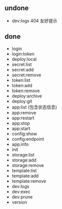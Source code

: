 ## undone

- dev:logs 404 友好提示

## done

- login
- login:token
- deploy:local
- secret:list
- secret:add
- secret:remove
- token:list
- token:add
- token:remove
- deploy:archive
- deploy:git
- app:list (包含状态信息)
- app:remove
- app:restart
- app:stop
- app:start
- config:show
- config:endpoint
- app:info
- init
- storage:list
- storage:add
- storage:remove
- template:list
- template:add
- template:remove
- dev:logs
- dev:exec
- dev:prune
- version
